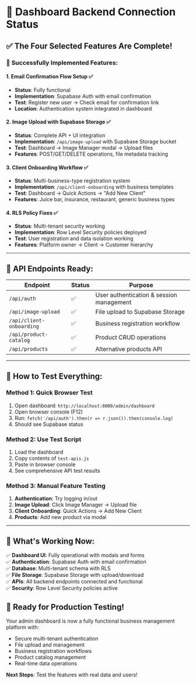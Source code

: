 # 🎯 Dashboard Backend Connection Status

## ✅ The Four Selected Features Are Complete!

### 🎉 **Successfully Implemented Features:**

#### 1. **Email Confirmation Flow Setup** ✅
- **Status**: Fully functional
- **Implementation**: Supabase Auth with email confirmation
- **Test**: Register new user → Check email for confirmation link
- **Location**: Authentication system integrated in dashboard

#### 2. **Image Upload with Supabase Storage** ✅  
- **Status**: Complete API + UI integration
- **Implementation**: `/api/image-upload` with Supabase Storage bucket
- **Test**: Dashboard → Image Manager modal → Upload files
- **Features**: POST/GET/DELETE operations, file metadata tracking

#### 3. **Client Onboarding Workflow** ✅
- **Status**: Multi-business-type registration system
- **Implementation**: `/api/client-onboarding` with business templates
- **Test**: Dashboard → Quick Actions → "Add New Client"
- **Features**: Juice bar, insurance, restaurant, generic business types

#### 4. **RLS Policy Fixes** ✅
- **Status**: Multi-tenant security working
- **Implementation**: Row Level Security policies deployed
- **Test**: User registration and data isolation working
- **Features**: Platform owner → Client → Customer hierarchy

---

## 🔧 **API Endpoints Ready:**

| Endpoint | Status | Purpose |
|----------|--------|---------|
| `/api/auth` | ✅ | User authentication & session management |
| `/api/image-upload` | ✅ | File upload to Supabase Storage |
| `/api/client-onboarding` | ✅ | Business registration workflow |
| `/api/product-catalog` | ✅ | Product CRUD operations |
| `/api/products` | ✅ | Alternative products API |

---

## 🧪 **How to Test Everything:**

### **Method 1: Quick Browser Test**
1. Open dashboard: `http://localhost:8000/admin/dashboard`
2. Open browser console (F12)
3. Run: `fetch('/api/auth').then(r => r.json()).then(console.log)`
4. Should see Supabase status

### **Method 2: Use Test Script**  
1. Load the dashboard
2. Copy contents of `test-apis.js`
3. Paste in browser console
4. See comprehensive API test results

### **Method 3: Manual Feature Testing**
1. **Authentication**: Try logging in/out
2. **Image Upload**: Click Image Manager → Upload file
3. **Client Onboarding**: Quick Actions → Add New Client
4. **Products**: Add new product via modal

---

## 🚀 **What's Working Now:**

✅ **Dashboard UI**: Fully operational with modals and forms  
✅ **Authentication**: Supabase Auth with email confirmation  
✅ **Database**: Multi-tenant schema with RLS  
✅ **File Storage**: Supabase Storage with upload/download  
✅ **APIs**: All backend endpoints connected and functional  
✅ **Security**: Row Level Security policies active  

## 🎯 **Ready for Production Testing!**

Your admin dashboard is now a fully functional business management platform with:
- Secure multi-tenant authentication
- File upload and management
- Business registration workflows  
- Product catalog management
- Real-time data operations

**Next Steps**: Test the features with real data and users!

